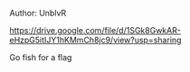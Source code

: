 Author: UnblvR

https://drive.google.com/file/d/1SGk8GwkAR-eHzpG5itIJY1hKMmCh8jc9/view?usp=sharing

Go fish for a flag
